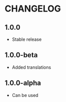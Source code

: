 CHANGELOG
==============

1.0.0
-----------------
  * Stable release

1.0.0-beta
-----------------
  * Added translations
  
1.0.0-alpha
-----------------
  * Can be used
